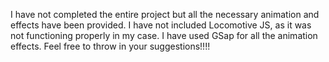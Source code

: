 I have not completed the entire project but all the necessary animation and effects have been provided. I have not included Locomotive JS, as it was not functioning properly in my case. I have used GSap for all the animation effects.
Feel free to throw in your suggestions!!!!
